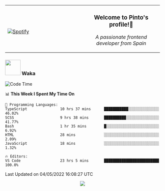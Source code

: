 <table width="100%" align="center"> 
  <tr>
  <td width="50%">
      
&nbsp; <br> [![Spotify](https://novatorem-zeta-rust.vercel.app/api/spotify)](https://open.spotify.com/user/novatorem-zeta-rust)

  </td>
  <td width="50%">
    <h3 align="center">Welcome to Pinto's profile!👋</h3>
    <p align="center"><em>A passionate frontend developer from Spain</em></p>
  </td>
  </table>

### <img src="https://media.giphy.com/media/VgCDAzcKvsR6OM0uWg/giphy.gif" width="50"> Waka

  <!--START_SECTION:waka-->
![Code Time](http://img.shields.io/badge/Code%20Time-310%20hrs%2010%20mins-blue)

📊 **This Week I Spent My Time On** 

```text
💬 Programming Languages: 
TypeScript               10 hrs 37 mins      ███████████░░░░░░░░░░░░░░   46.02% 
SCSS                     9 hrs 38 mins       ██████████░░░░░░░░░░░░░░░   41.77% 
Bash                     1 hr 35 mins        █░░░░░░░░░░░░░░░░░░░░░░░░   6.92% 
HTML                     28 mins             ░░░░░░░░░░░░░░░░░░░░░░░░░   2.09% 
JavaScript               18 mins             ░░░░░░░░░░░░░░░░░░░░░░░░░   1.32%

🔥 Editors: 
VS Code                  23 hrs 5 mins       █████████████████████████   100.0%

```


 Last Updated on 04/05/2022 16:08:27 UTC
<!--END_SECTION:waka-->

<div align="center">
<img src="https://github-readme-stats-gilt-tau.vercel.app/api/top-langs/?username=pinto-hub&layout=compact&theme=dracula" />
</div>
